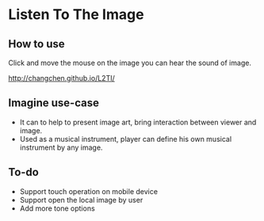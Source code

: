 # Listen To The Image

## How to use
Click and move the mouse on the image you can hear the sound of image.

http://changchen.github.io/L2TI/

## Imagine use-case
- It can to help to present image art, bring interaction between viewer and image.
- Used as a musical instrument, player can define his own musical instrument by any image.

## To-do
- Support touch operation on mobile device
- Support open the local image by user
- Add more tone options
